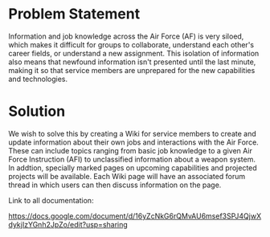 # Problem Statement
Information and job knowledge across the Air Force (AF) is very siloed, which makes it difficult for groups to collaborate, understand each other's career fields, or understand a new assignment. This isolation of information also means that newfound information isn't presented until the last minute, making it so that service members are unprepared for the new capabilities and technologies.

# Solution
We wish to solve this by creating a Wiki for service members to create and update information about their own jobs and interactions with the Air Force. These can include topics ranging from basic job knowledge to a given Air Force Instruction (AFI) to unclassified information about a weapon system. In addtion, specially marked pages on upcoming capabilities and projected projects will be available. Each Wiki page will have an associated forum thread in which users can then discuss information on the page.

Link to all documentation:

https://docs.google.com/document/d/16yZcNkG6rQMvAU6msef3SPJ4QjwXdykjIzYGnh2JpZo/edit?usp=sharing
